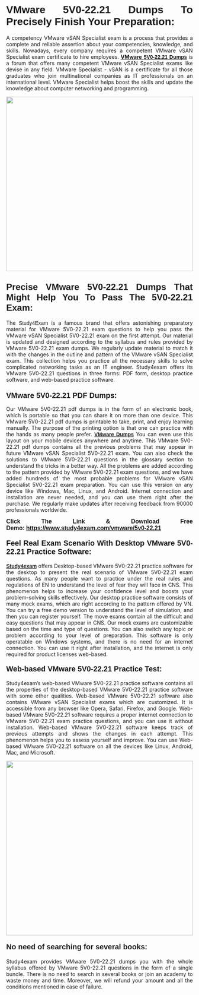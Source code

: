 <h1 style="text-align: justify;"><span style="font-family:Verdana,Geneva,sans-serif;"><strong>VMware 5V0-22.21 Dumps To Precisely Finish Your Preparation:</strong></span></h1>

<p style="text-align: justify;">A competency VMware vSAN Specialist exam is a process that provides a complete and reliable assertion about your competencies, knowledge, and skills. Nowadays, every company requires a competent VMware vSAN Specialist exam certificate to hire employees. <a href="https://www.study4exam.com/vmware/5v0-22.21-valid-dumps"><strong>VMware</strong> <span style="font-family:Verdana,Geneva,sans-serif;"><strong>5V0-22.21 Dumps</strong></span></a> is a forum that offers many competent VMware vSAN Specialist exams like devise in any field. VMware Specialist - vSAN is a certificate for all those graduates who join multinational companies as IT professionals on an international level. VMware Specialist helps boost the skills and update the knowledge about computer networking and programming.</p>

<p style="text-align: justify;"><a href="https://www.study4exam.com/vmware/5v0-22.21"><img alt="" src="https://lh3.googleusercontent.com/pw/AL9nZEVlv7Ske_7_4HBAyUdTuN-7WvZcN6USfD6boPasgRTsSOgYJDiupUICTUV6X1uu6AGge2hWciDKxhKOVo3NFQUTTQUskCQl05KIpPWzKoMrqE_mCRGOXTps-Wcp07HSL0DIbWWBcBIFUI3Ea8n_KHg=w1659-h933-no" style="width: 100%; height: 470px;" /></a></p>

<h2 style="text-align: justify;"><span style="font-family:Lucida Sans Unicode,Lucida Grande,sans-serif;"><strong><span style="font-size:24px;">Precise VMware 5V0-22.21 Dumps That Might Help You To Pass The 5V0-22.21 Exam:</span></strong></span></h2>

<p style="text-align: justify;">The <span style="font-family:Lucida Sans Unicode,Lucida Grande,sans-serif;">Study4Exam</span> is a famous brand that offers astonishing preparatory material for VMware 5V0-22.21 exam questions to help you pass the VMware vSAN Specialist 5V0-22.21 exam on the first attempt. Our material is updated and designed according to the syllabus and rules provided by VMware 5V0-22.21 exam dumps. We regularly update material to match it with the changes in the outline and pattern of the VMware vSAN Specialist exam. This collection helps you practice all the necessary skills to solve complicated networking tasks as an IT engineer. Study4exam offers its VMware 5V0-22.21 questions in three forms: PDF form, desktop practice software, and web-based practice software. </p>

<h3 style="text-align: justify;"><strong><span style="font-size:20px;"><span style="font-family:Lucida Sans Unicode,Lucida Grande,sans-serif;">VMware 5V0-22.21 PDF Dumps:</span></span></strong></h3>

<p style="text-align: justify;">Our VMware 5V0-22.21 pdf dumps is in the form of an electronic book, which is portable so that you can share it on more than one device. This VMware 5V0-22.21 pdf dumps is printable to take, print, and enjoy learning manually. The purpose of the printing option is that one can practice with the hands as many people prefer. <a href="https://www.study4exam.com/vmware-exams"><span style="font-family:Lucida Sans Unicode,Lucida Grande,sans-serif;"><strong>VMware Dumps</strong></span></a> You can even use this layout on your mobile devices anywhere and anytime. This VMware 5V0-22.21 pdf dumps contains all the previous problems that may appear in future VMware vSAN Specialist 5V0-22.21 exam. You can also check the solutions to VMware 5V0-22.21 questions in the glossary section to understand the tricks in a better way. All the problems are added according to the pattern provided by VMware 5V0-22.21 exam questions, and we have added hundreds of the most probable problems for VMware vSAN Specialist 5V0-22.21 exam preparation. You can use this version on any device like Windows, Mac, Linux, and Android. Internet connection and installation are never needed, and you can use them right after the purchase. We regularly make updates after receiving feedback from 90000 professionals worldwide.</p>

<p style="text-align: justify;"><span style="font-family:Lucida Sans Unicode,Lucida Grande,sans-serif;"><strong><span style="font-size:16px;">Click The Link & Download Free Demo:</span></strong></span> <strong><span style="font-family:Lucida Sans Unicode,Lucida Grande,sans-serif;"><span style="font-size:16px;"><a href="https://www.study4exam.com/vmware/5v0-22.21">https://www.study4exam.com/vmware/5v0-22.21</a></span></span></strong></p>

<h4 style="text-align: justify;"><strong><span style="font-family:Lucida Sans Unicode,Lucida Grande,sans-serif;"><span style="font-size:20px;">Feel Real Exam Scenario With Desktop VMware 5V0-22.21 Practice Software:</span></span></strong></h4>

<p style="text-align: justify;"><a href="https://www.study4exam.com/"><span style="font-family:Verdana,Geneva,sans-serif;"><strong>Study4exam</strong></span></a> offers Desktop-based VMware 5V0-22.21 practice software for the desktop to present the real scenario of VMware 5V0-22.21 exam questions. As many people want to practice under the real rules and regulations of EN to understand the level of fear they will face in CNS. This phenomenon helps to increase your confidence level and boosts your problem-solving skills effectively. Our desktop practice software consists of many mock exams, which are right according to the pattern offered by VN. You can try a free demo version to understand the level of simulation, and then you can register yourself. The move exams contain all the difficult and easy questions that may appear in CNS. Our mock exams are customizable based on the time and type of questions. You can also switch any topic or problem according to your level of preparation. This software is only operatable on Windows systems, and there is no need for an internet connection. You can use it right after installation, and the internet is only required for product licenses web-based. </p>

<h4 style="text-align: justify;"><span style="font-family:Lucida Sans Unicode,Lucida Grande,sans-serif;"><strong><span style="font-size:20px;">Web-based VMware 5V0-22.21 Practice Test:</span></strong></span></h4>

<p style="text-align: justify;">Study4exam’s web-based VMware 5V0-22.21 practice software contains all the properties of the desktop-based VMware 5V0-22.21 practice software with some other qualities. Web-based VMware 5V0-22.21 software also contains VMware vSAN Specialist exams which are customized. It is accessible from any browser like Opera, Safari, Firefox, and Google. Web-based VMware 5V0-22.21 software requires a proper internet connection to VMware 5V0-22.21 exam practice questions, and you can use it without installation. Web-based VMware 5V0-22.21 software keeps track of previous attempts and shows the changes in each attempt. This phenomenon helps you to assess yourself and improve. You can use Web-based VMware 5V0-22.21 software on all the devices like Linux, Android, Mac, and Microsoft.</p>

<p style="text-align: center;"><a href="https://www.study4exam.com/vmware/5v0-22.21"><img alt="" src="https://lh3.googleusercontent.com/pw/AL9nZEUUSkRyvc4gudeH81RsLWSZLUIhDbbix90UQ4Nknl42MiPXhE2WvgE6ynXQK8mQ23j1q8BlcR3zkz-sugUKDhmp-cvdF7FN6gsDIAW958mBJ52F35JmoMau5RsT1NIRYA6usGyWQMtl6sjcUF3Hd-w=w1659-h933-no" style="width: 100%; height: 470px;" /></a></p>

<h4 style="text-align: justify;"><span style="font-family:Lucida Sans Unicode,Lucida Grande,sans-serif;"><strong><span style="font-size:20px;">No need of searching for several books:</span></strong></span></h4>

<p style="text-align: justify;">Study4exam provides VMware 5V0-22.21 dumps you with the whole syllabus offered by VMware 5V0-22.21 questions in the form of a single bundle. There is no need to search in several books or join an academy to waste money and time. Moreover, we will refund your amount and all the conditions mentioned in case of failure.</p>

